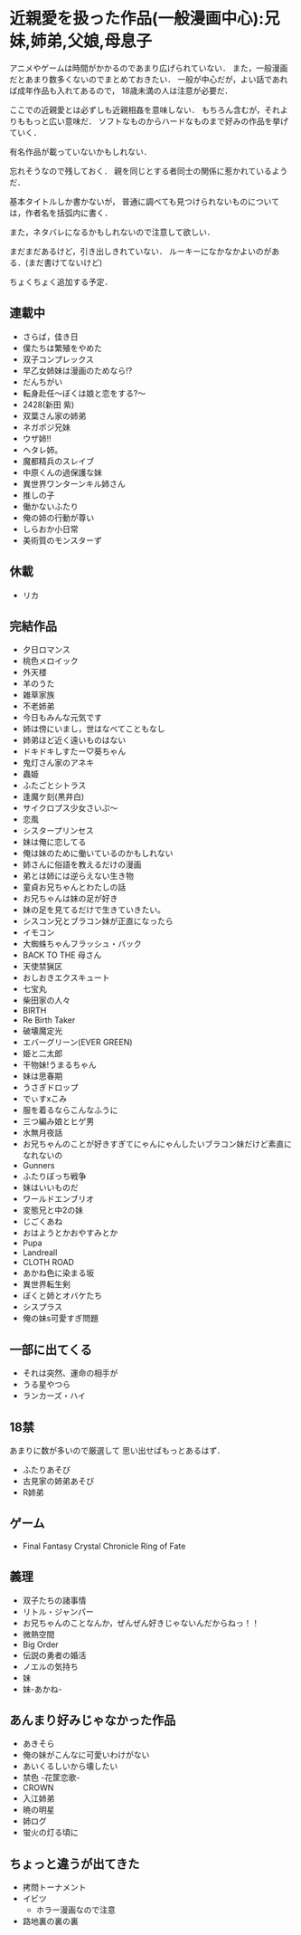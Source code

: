 近親愛を扱った作品(一般漫画中心):兄妹,姉弟,父娘,母息子
===================

アニメやゲームは時間がかかるのであまり広げられていない．
また，一般漫画だとあまり数多くないのでまとめておきたい．
一般が中心だが，よい話であれば成年作品も入れてあるので，
18歳未満の人は注意が必要だ．

ここでの近親愛とは必ずしも近親相姦を意味しない．
もちろん含むが，それよりももっと広い意味だ．
ソフトなものからハードなものまで好みの作品を挙げていく．

有名作品が載っていないかもしれない．


忘れそうなので残しておく．
親を同じとする者同士の関係に惹かれているようだ．

基本タイトルしか書かないが，
普通に調べても見つけられないものについては，作者名を括弧内に書く．

また，ネタバレになるかもしれないので注意して欲しい．

まだまだあるけど，引き出しきれていない．
ルーキーになかなかよいのがある．(まだ書けてないけど)

ちょくちょく追加する予定．


連載中
-----------

- さらば，佳き日
- 僕たちは繁殖をやめた
- 双子コンプレックス
- 早乙女姉妹は漫画のためなら!?
- だんちがい
- 転身赴任〜ぼくは娘と恋をする?〜
- 2428(新田 紫)
- 双葉さん家の姉弟
- ネガポジ兄妹
- ウザ姉!!
- ヘタレ姉。
- 魔都精兵のスレイブ
- 中原くんの過保護な妹
- 異世界ワンターンキル姉さん
- 推しの子
- 働かないふたり
- 俺の姉の行動が尊い
- しらおか小日常
- 美術質のモンスターず


休載
----------

- リカ

完結作品
----------

- 夕日ロマンス
- 桃色メロイック
- 外天楼
- 羊のうた
- 雑草家族
- 不老姉弟
- 今日もみんな元気です
- 姉は傍にいまし，世はなべてこともなし
- 姉弟ほど近く遠いものはない
- ドキドキしすたー♡葵ちゃん
- 鬼灯さん家のアネキ
- 蟲姫
- ふたごとシトラス
- 逢魔ケ刻(黒井白)
- サイクロプス少女さいぷ〜
- 恋風
- シスタープリンセス
- 妹は俺に恋してる
- 俺は妹のために働いているのかもしれない
- 姉さんに俗語を教えるだけの漫画
- 弟とは姉には逆らえない生き物
- 童貞お兄ちゃんとわたしの話
- お兄ちゃんは妹の足が好き
- 妹の足を見てるだけで生きていきたい。
- シスコン兄とブラコン妹が正直になったら
- イモコン
- 大蜘蛛ちゃんフラッシュ・バック
- BACK TO THE 母さん
- 天使禁猟区
- おしおきエクスキュート
- 七宝丸
- 柴田家の人々
- BIRTH
- Re Birth Taker
- 破壊魔定光
- エバーグリーン(EVER GREEN)
- 姫と二太郎
- 干物妹!うまるちゃん
- 妹は思春期
- うさぎドロップ
- でぃすxこみ
- 服を着るならこんなふうに
- 三つ編み娘とヒゲ男
- 水無月夜話
- お兄ちゃんのことが好きすぎてにゃんにゃんしたいブラコン妹だけど素直になれないの
- Gunners
- ふたりぼっち戦争
- 妹はいいものだ
- ワールドエンブリオ
- 変態兄と中2の妹
- じごくあね
- おはようとかおやすみとか
- Pupa
- Landreall
- CLOTH ROAD
- あかね色に染まる坂
- 異世界転生剣
- ぼくと姉とオバケたち
- シスプラス
- 俺の妹s可愛すぎ問題

一部に出てくる
-------------------

- それは突然、運命の相手が
- うる星やつら
- ランカーズ・ハイ

18禁
-------------

あまりに数が多いので厳選して
思い出せばもっとあるはず．

- ふたりあそび
- 古見家の姉弟あそび
- R姉弟


ゲーム
----------

- Final Fantasy Crystal Chronicle Ring of Fate

義理
--------

- 双子たちの諸事情
- リトル・ジャンパー
- お兄ちゃんのことなんか，ぜんぜん好きじゃないんだからねっ！！
- 微熱空間
- Big Order
- 伝説の勇者の婚活
- ノエルの気持ち
- 妹
- 妹-あかね-

あんまり好みじゃなかった作品
---------

- あきそら
- 俺の妹がこんなに可愛いわけがない
- あいくるしいから壊したい
- 禁色 -花筐恋歌-
- CROWN
- 入江姉弟
- 暁の明星
- 姉ログ
- 蛍火の灯る頃に


ちょっと違うが出てきた
--------------------

- 拷問トーナメント
- イビツ
	- ホラー漫画なので注意
- 路地裏の裏の裏

